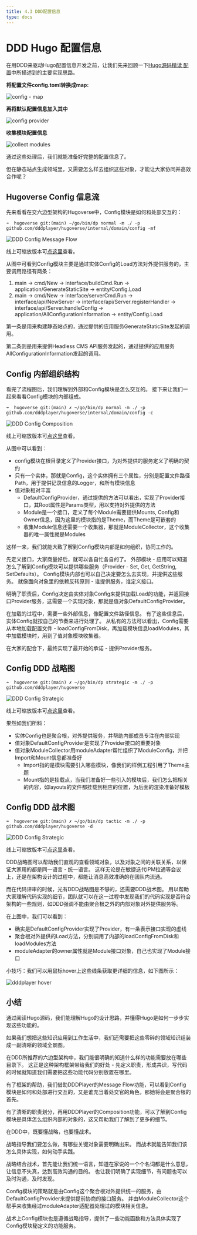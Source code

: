 ```yaml
---
title: 4.3 DDD配置信息
type: docs
---
```


# DDD Hugo 配置信息

在用DDD来驱动Hugo配置信息开发之前，让我们先来回顾一下[Hugo源码精读 配置](../../03/code/config)中所描述到的主要实现思路。

**将配置文件config.toml转换成map:**

![config - map](images/8.1-LoadConfig-toml-to-map.svg)

**再将默认配置信息加入其中**

![config provider](images/8.3-LoadConfig-config.svg)

**收集模块配置信息**

![collect modules](images/8.6-LoadConfig-collectModules.svg)

通过这些处理后，我们就能准备好完整的配置信息了。

但在静态站点生成领域里，又需要怎么样去组织这些对象，才能让大家协同并高效合作呢？

## Hugoverse Config 信息流

先来看看在交六边型架构的Hugoverse中，Config模块是如何和处部交互的：

```shell
➜  hugoverse git:(main) ~/go/bin/dp normal -m ./ -p github.com/dddplayer/hugoverse/internal/domain/config -mf
```

![DDD Config Message Flow](images/ddd-config-mf.svg)

线上可缩放版本可[点这里](https://dddplayer.com/?path=https://assets.dddplayer.com/resource/hugov/github.com.dddplayer.hugoverse.internal.domain.config.messageflow.dot)查看。

从图中可看到Config模块主要是通过实体Config的Load方法对外提供服务的，主要调用路径有两条：

1. main -> cmd/New -> interface/buildCmd.Run -> application/GenerateStaticSite -> entity/Config.Load
2. main -> cmd/New -> interface/serverCmd.Run -> interface/api/NewServer -> interface/api/Server.registerHandler -> interface/api/Server.handleConfig -> application/AllConfigurationInformation -> entity/Config.Load

第一条是用来构建静态站点的，通过提供的应用服务GenerateStaticSite发起的调用。

第二条则是用来提供Headless CMS API服务发起的，通过提供的应用服务AllConfigurationInformation发起的调用。

## Config 内部组织结构

看完了流程图后，我们理解到外部和Config模块是怎么交互的。
接下来让我们一起来看看Config模块的内部组成。

```shell
➜  hugoverse git:(main) ✗ ~/go/bin/dp normal -m ./ -p github.com/dddplayer/hugoverse/internal/domain/config -c
```

![DDD Config Composition](images/ddd-config-composition.svg)

线上可缩放版本可[点这里](https://dddplayer.com/?path=https://assets.dddplayer.com/resource/hugov/github.com.dddplayer.hugoverse.internal.domain.config.composition.dot)查看。

从图中可以看到：

- config模块在根目录定义了Provider接口，为对外提供的服务定义了明确的契约
- 只有一个实体，那就是Config，这个实体拥有三个属性，分别是配置文件路径Path，用于提供记录信息的Logger，和所有模块信息
- 值对象相对丰富
  - DefaultConfigProvider，通过提供的方法可以看出，实现了Provider接口，其Root属性是Params类型，用以支持对外提供的方法
  - Module是一个接口，定义了每个Module需要提供Mounts, Config和Owner信息，因为这里的模块指的是Theme，而Theme是可嵌套的
  - 收集Module信息还需要一个收集器，那就是ModuleCollector，这个收集器的唯一属性就是Modules

这样一来，我们就能大致了解到Config模块内部是如何组织，协同工作的。

先定义接口，大家商量好后，就可以各自忙各自的了。
外部模块 - 应用可以知道怎么了解到Config模块可以提供哪些服务（Provider - Set, Get, GetString, SetDefaults）。
Config模块内部也可以自己决定要怎么去实现，并提供这些服务。
就像面向对象里的依赖反转原则 - 谁提供服务，谁定义接口。

明确了职责后，Config决定由实体对象Config来提供加载Load的功能，并返回接口Provider服务，这需要一个实现对象，那就是值对象DefaultConfigProvider。

在加载的过程中，需要一些外部信息，像配置文件路径信息。
有了这些信息后，实体Config就按自己的节奏来进行处理了。
从私有的方法可以看出，Config需要从本地加载配置文件 - loadConfigFromDisk，再加载模块信息loadModules，其中加载模块时，用到了值对象模块收集器。

在大家的配合下，最终实现了最开始的承诺 - 提供Provider服务。

## Config DDD 战略图

```shell
➜  hugoverse git:(main) ✗ ~/go/bin/dp strategic -m ./ -p github.com/dddplayer/hugoverse                    
```

![DDD Config Strategic](images/ddd-config-strategic.svg)

线上可缩放版本可[点这里](https://dddplayer.com/?path=https://assets.dddplayer.com/resource/hugov/github.com.dddplayer.hugoverse.strategic.config.dot)查看。

果然如我们所料：

- 实体Config也是聚合根，对外提供服务，并帮助内部成员专注在内部实现
- 值对象DefaultConfigProvider是实现了Provider接口的重要对象
- 值对象ModuleCollector用moduleAdapter帮忙组织了ModuleConfig，并把Import和Mount信息都准备好
  - Import指的是模块需要引入哪些模块，像我们的样例工程引用了Theme主题
  - Mount指的是挂载点，当我们准备好一些引入的模块后，我们怎么把相关的内容，如layouts的文件都挂载到相应的位置，为后面的渲染准备好模板

## Config DDD 战术图

```shell
➜  hugoverse git:(main) ✗ ~/go/bin/dp tactic -m ./ -p github.com/dddplayer/hugoverse -d                    
```

![DDD Config Strategic](images/ddd-config-tactic-detail.svg)

线上可缩放版本可[点这里](https://dddplayer.com/?path=https://assets.dddplayer.com/resource/hugov/github.com.dddplayer.hugoverse.tactic.detail.config.dot)查看。

DDD战略图可以帮助我们直观的查看领域对象，以及对象之间的关联关系，以保证大家用的都是同一语言 - 统一语言。
这样无论是在敏捷迭代IPM拉通等会议上，还是在架构设计的过程中，都能让消息高效准确的在团队内流通。

而在代码评审的时候，光有DDD战略图是不够的，还需要DDD战术图。
用以帮助大家理解代码实现的细节，团队就可以在这一过程中发现我们的代码实现是否符合架构的一些规则，如DDD强调不能由聚合根之外的内部对象对外提供服务等。

在上图中，我们可以看到：

- 确实是DefaultConfigProvider实现了Provider，有一条表示接口实现的虚线
- 聚合根对外提供的Load方法，分别调用了内部的loadConfigFromDisk和loadModules方法
- moduleAdapter的owner属性就是Module接口对象，自己也实现了Module接口

小技巧：我们可以用鼠标hover上这些线条获取更详细的信息，如下图所示：

![dddplayer hover](images/module-hover.png)

## 小结

通过阅读Hugo源码，我们能理解Hugo的设计思路，并懂得Hugo是如何一步步实现这些功能的。

如果我们想把这些知识应用到工作生活中，我们还需要把这些零碎的领域知识组装成一副清晰的领域全景图。

在DDD所推荐的六边型架构中，我们能很明确的知道什么样的功能需要放在哪些目录下。
这正是这种架构框架带给我们的好处 - 先定义职责，形成共识，写代码的时候就知道我们需要把这些功能代码分别放置在哪里。

有了框架的帮助，我们借助DDDPlayer的Message Flow功能，可以看到Config模块是如何和处部进行交互的，又是谁充当着处交官的角色，那她将会是聚合根的首先。

有了清晰的职责划分，再用DDDPlayer的Composition功能，可以了解到Config模块是具体怎么组织内部的对象的，这又帮助我们了解到了更多的细节。

在DDD中，既要懂战略，也要懂战术。

战略指导我们要怎么做，有哪些关键对象需要明确出来。
而战术就能告知我们该怎么具体实现，如何动手实践。

战略结合战术，首先能让我们统一语言，知道在家说的一个个名词都是什么意思，让信息不失真，达到高效沟通的目的。
也让我们明确了实现细节，有问题也可以及时沟通，及时发现。

Config模块的策略就是由Config这个聚合根对外提供统一的服务，由DefaultConfigProvider来提供提前协商的接口服务。
并由ModuleCollector这个帮手来收集经过moduleAdapter适配器处理过的模块相关信息。

战术上Config模块也是遵循战略指导，提供了一些功能函数和方法具体实现了Config模块秘定义的功能服务。